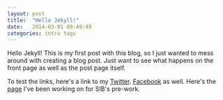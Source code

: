 ```yaml
---
layout: post
title:  "Hello Jekyll!"
date:   2014-03-01 00:49:49
categories: intro tags
---
```


Hello Jekyll! This is my first post with this blog, so I just wanted to mess around with creating a blog post. Just want to see what happens on the front page as well as the post page itself.

To test the links, here's a link to my [Twitter][bf_twitter]. [Facebook][bf_facebook] as well. Here's the [page][bf_sib_page] I've been working on for SIB's pre-work.

[bf_twitter]: http://www.twitter.com/feingersh
[bf_facebook]: http://www.facebook.com/bfeingersh
[bf_sib_page]: http://bfeingersh.github.io/